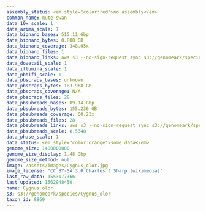 ```yaml
---
assembly_status: <em style="color:red">no assembly</em>
common_name: mute swan
data_10x_scale: 1
data_arima_scale: 1
data_bionano_bases: 515.11 Gbp
data_bionano_bytes: 0.808 GB
data_bionano_coverage: 348.05x
data_bionano_files: 1
data_bionano_links: aws s3 --no-sign-request sync s3://genomeark/species/Cygnus_olor/bCygOlo1/genomic_data/bionano/ .<br>
data_dovetail_scale: 1
data_illumina_scale: 1
data_pbhifi_scale: 1
data_pbscraps_bases: unknown
data_pbscraps_bytes: 183.968 GB
data_pbscraps_coverage: N/A
data_pbscraps_files: 28
data_pbsubreads_bases: 89.14 Gbp
data_pbsubreads_bytes: 155.236 GB
data_pbsubreads_coverage: 60.23x
data_pbsubreads_files: 28
data_pbsubreads_links: aws s3 --no-sign-request sync s3://genomeark/species/Cygnus_olor/bCygOlo1/genomic_data/pacbio/ . --exclude "*scraps.bam* --exclude "*ccs.bam*"<br>
data_pbsubreads_scale: 0.5348
data_phase_scale: 1
data_status: <em style="color:orange">some data</em>
genome_size: 1480000000
genome_size_display: 1.48 Gbp
genome_size_method: null
image: /assets/images/Cygnus_olor.jpg
image_license: "CC BY-SA 3.0 Charles J Sharp (wikimedia)"
last_raw_data: 1553177366
last_updated: 1562948450
name: Cygnus olor
s3: s3://genomeark/species/Cygnus_olor
taxon_id: 8869
---
```

